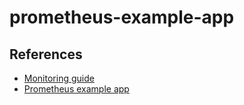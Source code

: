 # prometheus-example-app


## References
- [Monitoring guide](https://github.com/searchlight/WebApi-Prometheus/blob/master/guide/monitoring-guide.md)
- [Prometheus example app](https://github.com/appscodelabs/prometheus-example-app)
